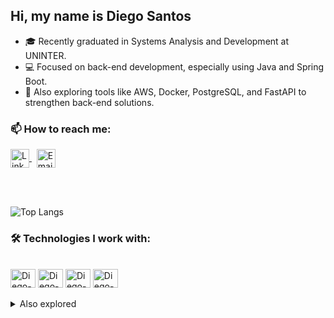 ## Hi, my name is Diego Santos

- 🎓 Recently graduated in Systems Analysis and Development at UNINTER.
- 💻 Focused on back-end development, especially using Java and Spring Boot.
- 🚀 Also exploring tools like AWS, Docker, PostgreSQL, and FastAPI to strengthen back-end solutions.

### 📫 How to reach me:


<a href="https://www.linkedin.com/in/diegobrsantos/" target="_blank">
  <img align="center" alt="LinkedIn" height="30" width="30" src="https://cdn.jsdelivr.net/gh/devicons/devicon/icons/linkedin/linkedin-original.svg">
</a>
&nbsp;
<a href="mailto:diegobrsantosdev@gmail.com">
  <img align="center" alt="Email" height="30" width="30" src="https://cdn-icons-png.flaticon.com/512/732/732200.png" />
</a>

<br><br>

![Top Langs](https://github-readme-stats.vercel.app/api/top-langs/?username=diegobrsantosdev&layout=compact&theme=dark&bg_color=1e1e1e)


### 🛠️ Technologies I work with:

<div style="display: inline_block"><br>
  <img align="center" alt="Diego-Java" height="30" width="40" src="https://cdn.jsdelivr.net/gh/devicons/devicon/icons/java/java-original.svg">
  <img align="center" alt="Diego-Spring" height="30" width="40" src="https://cdn.jsdelivr.net/gh/devicons/devicon/icons/spring/spring-original.svg">
  <img align="center" alt="Diego-PostgreSQL" height="30" width="40" src="https://cdn.jsdelivr.net/gh/devicons/devicon/icons/postgresql/postgresql-original.svg">
  <img align="center" alt="Diego-Docker" height="30" width="40" src="https://cdn.jsdelivr.net/gh/devicons/devicon/icons/docker/docker-original.svg">
</div>

<br>

<details>
<summary><span style="font-size: 14px; font-weight: normal;">Also explored</span></summary>

<div style="display: inline_block"><br>
  <img align="center" alt="Diego-FastAPI" height="30" width="40" src="https://cdn.jsdelivr.net/gh/devicons/devicon/icons/fastapi/fastapi-original.svg">
  <img align="center" alt="Diego-Python" height="30" width="40" src="https://cdn.jsdelivr.net/gh/devicons/devicon/icons/python/python-original.svg">
  <img align="center" alt="Diego-Kotlin" height="30" width="40" src="https://cdn.jsdelivr.net/gh/devicons/devicon/icons/kotlin/kotlin-original.svg">
  <img align="center" alt="Diego-Android" height="30" width="40" src="https://cdn.jsdelivr.net/gh/devicons/devicon/icons/android/android-original.svg">
  <img align="center" alt="Diego-Firebase" height="30" width="40" src="https://cdn.jsdelivr.net/gh/devicons/devicon/icons/firebase/firebase-plain.svg">
</div>

</details>
